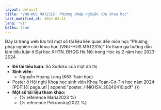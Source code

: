 ```yaml
---
layout: default
title: "VNU-HUS MAT2315: Phương pháp nghiên cứu khoa học"
last_modified_at: 2024-04-11
lang: "vi"
katex: true
---
```


<div class="alert alert-info" markdown="1">
Đây là trang web lưu trữ một số tài liệu liên quan đến môn học "Phương pháp nghiên cứu khoa học (VNU-HUS MAT2315)" tôi tham gia hướng dẫn làm tiểu luận ở Đại học KHTN, ĐHQG Hà Nội trong Học kỳ 2 năm học 2023-2024.

</div>

* **Đề tài tiểu luận:** Số Sudoku của một đồ thị 
* **Sinh viên:**
  * Nguyễn Hoàng Long (K63 Toán học)
* Poster ở Hội nghị Khoa học sinh viên Khoa Toán-Cơ-Tin học năm 2024: [PDF]({{ page.url | append:"poster_HNKHSV_20240410.pdf" }})
* **Một số tài liệu tham khảo:**
  * {% reference Maria2023 %}
  * {% reference Pokrovskiy2022 %}
